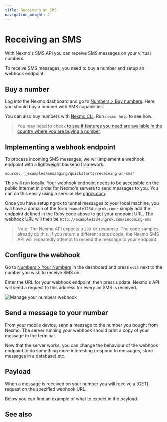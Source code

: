 ```yaml
---
title: Receiving an SMS
navigation_weight: 2
---
```


# Receiving an SMS

With Nexmo's SMS API you can receive SMS messages on your virtual numbers.

To receive SMS messages, you need to buy a number and setup an webhook endpoint.

## Buy a number

Log into the Nexmo dashboard and go to [Numbers > Buy numbers](https://dashboard.nexmo.com/buy-numbers).
Here you should buy a number with SMS capabilities.

You can also buy numbers with [Nexmo CLI](/tools/cli). Run `nexmo help` to see how.

> You may need to check [to see if features you need are available in the country
where you are buying a number](/messaging/sms/guides/global-messaging#country-specific-features).

## Implementing a webhook endpoint

To process incoming SMS messages, we will implement a webhook endpoint
with a lightweight backend framework.

```tabbed_content
source: '_examples/messaging/quickstarts/receiving-an-sms'
```

This will run locally. Your webhook endpoint needs to be accessible on the
public internet in order for Nexmo's servers to send messages to you. You can
do this easily using a service like [ngrok.com](https://ngrok.com/).

Once you have setup ngrok to tunnel messages to your local machine, you will
have a domain of the form `example1234.ngrok.com` - simply add the
endpoint defined in the Ruby code above to get your endpoint URL. The webhook URL will then be `http://example1234.ngrok.com/incoming-sms`

> Note: The Nexmo API expects a `200 OK` response. The code samples already
do this. If you return a different status code, the Nexmo SMS API will
repeatedly attempt to resend the message to your endpoint.

## Configure the webhook

Go to [Numbers > Your Numbers](https://dashboard.nexmo.com/your-numbers) in the dashboard and press `edit` next to the number you wish to receive SMS on.

Enter the URL for your webhook endpoint, then press update. Nexmo's API will send a request to this address for every an SMS is received.

![Manage your numbers webhook](/assets/images/numbers/webhooks/manage.png)

## Send a message to your number

From your mobile device, send a message to the number you bought from Nexmo. The server running your webhook should print a copy of your message to the terminal.

Now that the server works, you can change the behaviour of the webhook endpoint to do something more interesting (respond to messages, store messages in a database) etc.

## Payload

When a message is received on your number you will receive a [GET] request on the specified webhook URL.

Below you can find an example of what to expect in the payload.

## See also
